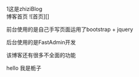 1这是zhiziBlog    
博客首页
![首页][]

前台使用的是自己手写页面运用了bootstrap + jquery
   
后台使用的是FastAdmin开发
    
该博客还有很多不全面的功能     

hello 我是栀子   

